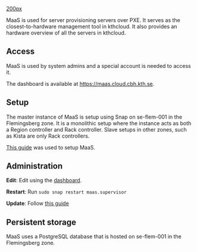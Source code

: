 [200px](/File:Maas-logo.png "wikilink")

MaaS is used for server provisioning servers over PXE. It serves as the
closest-to-hardware management tool in kthcloud. It also provides an
hardware overview of all the servers in kthcloud.

## Access

MaaS is used by system admins and a special account is needed to access
it.

The dashboard is available at <https://maas.cloud.cbh.kth.se>.

## Setup

The master instance of MaaS is setup using Snap on se-flem-001 in the
Flemingsberg zone. It is a monolithic setup where the instance acts as
both a Region controller and Rack controller. Slave setups in other
zones, such as Kista are only Rack controllers.

[This guide](https://maas.io/docs/fresh-installation-of-maas) was used
to setup MaaS.

## Administration

**Edit**: Edit using the [dashboard](https://maas.cloud.cbh.kth.se).

**Restart**: Run `sudo snap restart maas.supervisor`

**Update**: Follow [this guide](https://maas.io/docs/upgrading-maas)

## Persistent storage

MaaS uses a PostgreSQL database that is hosted on se-flem-001 in the
Flemingsberg zone.